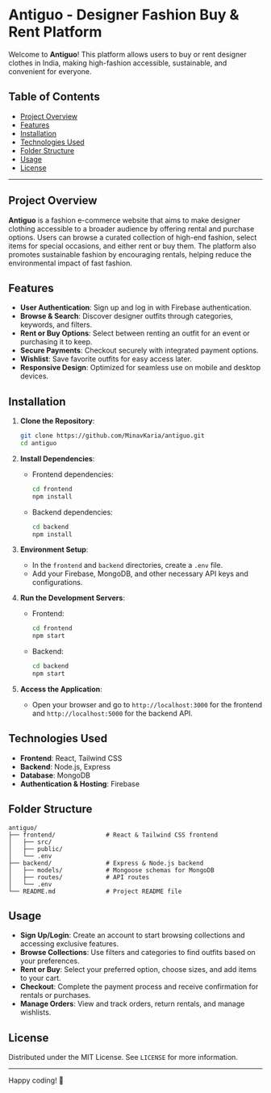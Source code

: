# Antiguo - Designer Fashion Buy & Rent Platform

Welcome to **Antiguo**! This platform allows users to buy or rent designer clothes in India, making high-fashion accessible, sustainable, and convenient for everyone.

## Table of Contents
- [Project Overview](#project-overview)
- [Features](#features)
- [Installation](#installation)
- [Technologies Used](#technologies-used)
- [Folder Structure](#folder-structure)
- [Usage](#usage)
- [License](#license)

---

## Project Overview

**Antiguo** is a fashion e-commerce website that aims to make designer clothing accessible to a broader audience by offering rental and purchase options. Users can browse a curated collection of high-end fashion, select items for special occasions, and either rent or buy them. The platform also promotes sustainable fashion by encouraging rentals, helping reduce the environmental impact of fast fashion.

## Features

- **User Authentication**: Sign up and log in with Firebase authentication.
- **Browse & Search**: Discover designer outfits through categories, keywords, and filters.
- **Rent or Buy Options**: Select between renting an outfit for an event or purchasing it to keep.
- **Secure Payments**: Checkout securely with integrated payment options.
- **Wishlist**: Save favorite outfits for easy access later.
- **Responsive Design**: Optimized for seamless use on mobile and desktop devices.

## Installation

1. **Clone the Repository**:
   ```bash
   git clone https://github.com/MinavKaria/antiguo.git
   cd antiguo
   ```

2. **Install Dependencies**:
   - Frontend dependencies:
     ```bash
     cd frontend
     npm install
     ```
   - Backend dependencies:
     ```bash
     cd backend
     npm install
     ```

3. **Environment Setup**:
   - In the `frontend` and `backend` directories, create a `.env` file.
   - Add your Firebase, MongoDB, and other necessary API keys and configurations.

4. **Run the Development Servers**:
   - Frontend:
     ```bash
     cd frontend
     npm start
     ```
   - Backend:
     ```bash
     cd backend
     npm start
     ```

5. **Access the Application**:
   - Open your browser and go to `http://localhost:3000` for the frontend and `http://localhost:5000` for the backend API.

## Technologies Used

- **Frontend**: React, Tailwind CSS
- **Backend**: Node.js, Express
- **Database**: MongoDB
- **Authentication & Hosting**: Firebase

## Folder Structure

```
antiguo/
├── frontend/              # React & Tailwind CSS frontend
│   ├── src/
│   ├── public/
│   └── .env
├── backend/               # Express & Node.js backend
│   ├── models/            # Mongoose schemas for MongoDB
│   ├── routes/            # API routes
│   └── .env
└── README.md              # Project README file
```

## Usage

- **Sign Up/Login**: Create an account to start browsing collections and accessing exclusive features.
- **Browse Collections**: Use filters and categories to find outfits based on your preferences.
- **Rent or Buy**: Select your preferred option, choose sizes, and add items to your cart.
- **Checkout**: Complete the payment process and receive confirmation for rentals or purchases.
- **Manage Orders**: View and track orders, return rentals, and manage wishlists.


## License

Distributed under the MIT License. See `LICENSE` for more information.

---

Happy coding! 🚀
